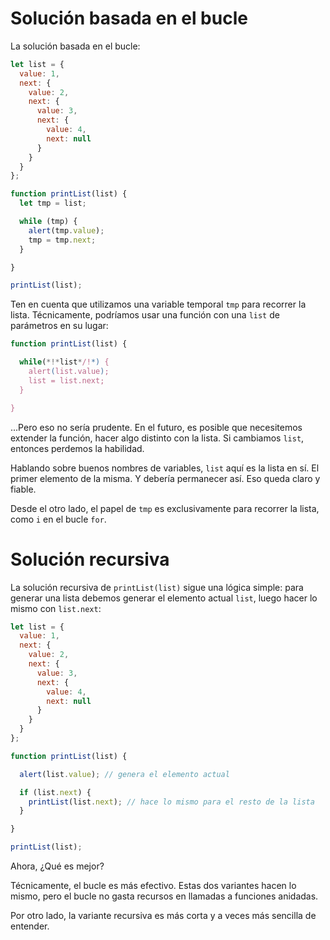 # Solución basada en el bucle

La solución basada en el bucle:

```js run
let list = {
  value: 1,
  next: {
    value: 2,
    next: {
      value: 3,
      next: {
        value: 4,
        next: null
      }
    }
  }
};

function printList(list) {
  let tmp = list;

  while (tmp) {
    alert(tmp.value);
    tmp = tmp.next;
  }

}

printList(list);
```

Ten en cuenta que utilizamos una variable temporal `tmp` para recorrer la lista. Técnicamente, podríamos usar una función con una `list` de parámetros en su lugar:

```js
function printList(list) {

  while(*!*list*/!*) {
    alert(list.value);
    list = list.next;
  }

}
```

...Pero eso no sería prudente. En el futuro, es posible que necesitemos extender la función, hacer algo distinto con la lista. Si cambiamos `list`, entonces perdemos la habilidad.

Hablando sobre buenos nombres de variables, `list` aquí es la lista en sí. El primer elemento de la misma. Y debería permanecer así. Eso queda claro y fiable.

Desde el otro lado, el papel de `tmp` es exclusivamente para recorrer la lista, como `i` en el bucle `for`.

# Solución recursiva

La solución recursiva de `printList(list)` sigue una lógica simple: para generar una lista debemos generar el elemento actual `list`, luego hacer lo mismo con `list.next`:

```js run
let list = {
  value: 1,
  next: {
    value: 2,
    next: {
      value: 3,
      next: {
        value: 4,
        next: null
      }
    }
  }
};

function printList(list) {

  alert(list.value); // genera el elemento actual

  if (list.next) {
    printList(list.next); // hace lo mismo para el resto de la lista
  }

}

printList(list);
```

Ahora, ¿Qué es mejor?

Técnicamente, el bucle es más efectivo. Estas dos variantes hacen lo mismo, pero el bucle no gasta recursos en llamadas a funciones anidadas.

Por otro lado, la variante recursiva es más corta y a veces más sencilla de entender.
